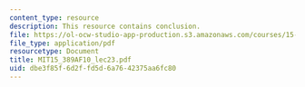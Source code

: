 ```yaml
---
content_type: resource
description: This resource contains conclusion.
file: https://ol-ocw-studio-app-production.s3.amazonaws.com/courses/15-389a-global-entrepreneurship-lab-asia-pacific-fall-2010/dbe3f85f6d2ffd5d6a7642375aa6fc80_MIT15_389AF10_lec23.pdf
file_type: application/pdf
resourcetype: Document
title: MIT15_389AF10_lec23.pdf
uid: dbe3f85f-6d2f-fd5d-6a76-42375aa6fc80
---
```

